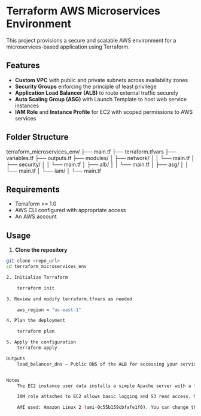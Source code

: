 # Terraform AWS Microservices Environment

This project provisions a secure and scalable AWS environment for a microservices-based application using Terraform.

## Features

- **Custom VPC** with public and private subnets across availability zones
- **Security Groups** enforcing the principle of least privilege
- **Application Load Balancer (ALB)** to route external traffic securely
- **Auto Scaling Group (ASG)** with Launch Template to host web service instances
- **IAM Role** and **Instance Profile** for EC2 with scoped permissions to AWS services

## Folder Structure

terraform_microservices_env/ ├── main.tf ├── terraform.tfvars ├── variables.tf ├── outputs.tf ├── modules/ │ ├── network/ │ │ └── main.tf │ ├── security/ │ │ └── main.tf │ ├── alb/ │ │ └── main.tf │ ├── asg/ │ │ └── main.tf │ └── iam/ │ └── main.tf


## Requirements

- Terraform >= 1.0
- AWS CLI configured with appropriate access
- An AWS account

## Usage

1. **Clone the repository**

```bash
git clone <repo_url>
cd terraform_microservices_env

2. Initialize Terraform

    terraform init

3. Review and modify terraform.tfvars as needed

    aws_region = "us-east-1"

4. Plan the deployment

    terraform plan

5. Apply the configuration
    terraform apply

Outputs
    load_balancer_dns – Public DNS of the ALB for accessing your service.


Notes
    The EC2 instance user data installs a simple Apache server with a test page.

    IAM role attached to EC2 allows basic logging and S3 read access. Modify IAM policy as needed.

    AMI used: Amazon Linux 2 (ami-0c55b159cbfafe1f0). You can change this in the ASG module.

